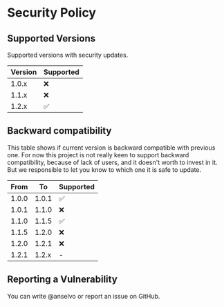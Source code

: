 # Security Policy

## Supported Versions

Supported versions with security updates.

| Version | Supported          |
|---------|--------------------|
| 1.0.x   | :x:                |
| 1.1.x   | :x:                |
| 1.2.x   | :white_check_mark: |

## Backward compatibility

This table shows if current version is backward compatible with previous one. For now
this project is not really keen to support backward compatibility, because of lack of users,
and it doesn't worth to invest in it. But we responsible to let you know to which one it is safe
to update.

| From  | To    | Supported          |
|-------|-------|--------------------|
| 1.0.0 | 1.0.1 | :white_check_mark: |
| 1.0.1 | 1.1.0 | :x:                |
| 1.1.0 | 1.1.5 | :white_check_mark: |
| 1.1.5 | 1.2.0 | :x:                |
| 1.2.0 | 1.2.1 | :x:                |
| 1.2.1 | 1.2.x | -                  |

## Reporting a Vulnerability

You can write @anselvo or report an issue on GitHub.
